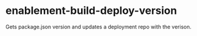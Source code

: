 # enablement-build-deploy-version
Gets package.json version and updates a deployment repo with the verison.


